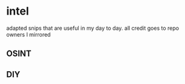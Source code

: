 # intel
adapted snips that are useful in my day to day. all credit goes to repo owners I mirrored

## OSINT


## DIY
